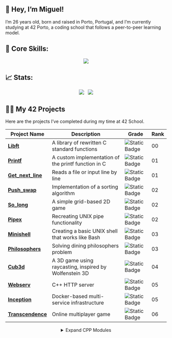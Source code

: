 ## 👋 Hey, I’m Miguel!
I’m 26 years old, born and raised in Porto, Portugal, and I’m currently studying at 42 Porto, a coding school that follows a peer-to-peer learning model.

## 🚀 Core Skills:
<p align="center">
  <a href="https://skillicons.dev">
    <img src="https://skillicons.dev/icons?i=git,c,cpp,js,html,css,tailwind,react,mongodb,linux,bash,docker" />
  
  </a>
</p>


## 📈 Stats:
<p align="center">
  <img src="https://github-readme-streak-stats.herokuapp.com/?user=m3irel3s&theme=github_dark&hide_border=true&border_radius=10"/>&nbsp;&nbsp;
  <img src="https://github-readme-stats.vercel.app/api/top-langs/?username=m3irel3s&theme=github_dark&hide_border=true&border_radius=10&layout=compact"/>
</p>


## 👨‍💻 My 42 Projects

Here are the projects I’ve completed during my time at 42 School.
<div align="center">

| **Project Name**                                             | **Description**                                      | **Grade**                                                                 | **Rank** |
|--------------------------------------------------------------|------------------------------------------------------|---------------------------------------------------------------------------|----------|
| **[Libft](https://github.com/m3irel3s/42_Libft)**                | A library of rewritten C standard functions         | ![Static Badge](https://img.shields.io/badge/125%2F100-%2328a745?style=flat) | 00 |
| **[Printf](https://github.com/m3irel3s/42_Ft_Printf)**           | A custom implementation of the printf function in C | ![Static Badge](https://img.shields.io/badge/100%2F100-%2328a745?style=flat) | 01 |
| **[Get_next_line](https://github.com/m3irel3s/42_Get_next_line)**| Reads a file or input line by line                  | ![Static Badge](https://img.shields.io/badge/125%2F100-%2328a745?style=flat) | 01 |
| **[Push_swap](https://github.com/m3irel3s/42_Push_swap)**        | Implementation of a sorting algorithm               | ![Static Badge](https://img.shields.io/badge/96%2F100-%2328a745?style=flat)  | 02 |
| **[So_long](https://github.com/m3irel3s/42_So_long)**            | A simple grid-based 2D game                         | ![Static Badge](https://img.shields.io/badge/125%2F100-%2328a745?style=flat) | 02 |
| **[Pipex](https://github.com/m3irel3s/42_Pipex)**                | Recreating UNIX pipe functionality                  | ![Static Badge](https://img.shields.io/badge/100%2F100-%2328a745?style=flat) | 02 |
| **[Minishell](https://github.com/m3irel3s/42_Minishell)**        | Creating a basic UNIX shell that works like Bash    | ![Static Badge](https://img.shields.io/badge/99%2F100-%2328a745?style=flat)  | 03 |
| **[Philosophers](https://github.com/m3irel3s/42_Philosophers)**  | Solving dining philosophers problem                 | ![Static Badge](https://img.shields.io/badge/100%2F100-%2328a745?style=flat) | 03 |
| **[Cub3d](https://github.com/m3irel3s/42_Cub3d)**                | A 3D game using raycasting, inspired by Wolfenstein 3D | ![Static Badge](https://img.shields.io/badge/125%2F100-%2328a745?style=flat) | 04 |
| **[Webserv](https://github.com/m3irel3s/42_Webserv)**                | C++ HTTP server | ![Static Badge](https://img.shields.io/badge/100%2F100-%2328a745?style=flat) | 05 |
| **[Inception](https://github.com/m3irel3s/42_Inception)**                | Docker-based multi-service infrastructure | ![Static Badge](https://img.shields.io/badge/IN%20PROGRESS-yellow) | 05 |
| **[Transcendence](https://github.com/m3irel3s/StarCendence)**                | Online multiplayer game | ![Static Badge](https://img.shields.io/badge/IN%20PROGRESS-yellow) | 06 |


<details style="margin-top: 10px;">
<summary>Expand CPP Modules</summary>

| **Project Name** | **Description** | **Grade** | **Rank** |
|------------------|-----------------|-----------|----------|
| **[CPP Module 00](link)** | C++ basics | ![Static Badge](https://img.shields.io/badge/100%2F100-%2328a745?style=flat) | 04 |
| **[CPP Module 01](link)** | Memory allocation, references | ![Static Badge](https://img.shields.io/badge/100%2F100-%2328a745?style=flat) | 04 |
| **[CPP Module 02](link)** | Operator overloading,  Orthodox Canonical class introduction | ![Static Badge](https://img.shields.io/badge/80%2F100-%2328a745?style=flat) | 04 |
| **[CPP Module 03](link)** | Inheritance, abstract classes | ![Static Badge](https://img.shields.io/badge/100%2F100-%2328a745?style=flat) | 04 |
| **[CPP Module 04](link)** | Polymorphism, abstract Classes, and Interfaces | ![Static Badge](https://img.shields.io/badge/80%2F100-%2328a745?style=flat) | 04 |
| **[CPP Module 05](link)** | Exceptions and error handling | ![Static Badge](https://img.shields.io/badge/100%2F100-%2328a745?style=flat) | 05 |
| **[CPP Module 06](link)** | Casting (static, dynamic, etc.) | ![Static Badge](https://img.shields.io/badge/100%2F100-%2328a745?style=flat) | 05 |
| **[CPP Module 07](link)** | Templates | ![Static Badge](https://img.shields.io/badge/100%2F100-%2328a745?style=flat) | 05 |
| **[CPP Module 08](link)** | Algorithms and containers | ![Static Badge](https://img.shields.io/badge/100%2F100-%2328a745?style=flat) | 05 |
| **[CPP Module 09](link)** | Algorithms and containers  | ![Static Badge](https://img.shields.io/badge/100%2F100-%2328a745?style=flat) | 05 |

</details>

</div>


<!-- ![Static Badge](https://img.shields.io/badge/IN%20PROGRESS-yellow) -->
